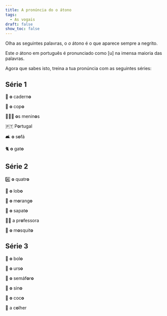 ```yaml
---
title: A pronúncia do o átono
tags:
  - As vogais
draft: false
show_toc: false
---
```

Olha as seguintes palavras, o *o* átono é o que aparece sempre a negrito. 

Este *o* átono em português é pronunciado como [u] na imensa maioria das palavras.

Agora que sabes isto, treina a tua pronúncia com as seguintes séries: 

## Série 1

<e-moji> 📒 </e-moji>     **o** cadern**o** 

<e-moji> 🥛 </e-moji>     **o** cop**o** 

<e-moji> 👦🏽👦 </e-moji>   **o**s menin**o**s 

<e-moji>  🇵🇹  </e-moji>     P**o**rtugal

<e-moji> 🛋️  </e-moji>    **o** s**o**fá 

<e-moji> 🐈  </e-moji>    **o** gat**o** 

##  Série 2

<e-moji> 4️⃣ </e-moji>       **o** quatr**o** 
 
<e-moji> 🐺 </e-moji>     **o** lob**o** 

<e-moji> 🍓 </e-moji>     **o** m**o**rang**o** 

<e-moji> 👞 </e-moji>     **o** sapat**o** 

<e-moji> 👩‍🏫 </e-moji> a pr**o**fessora

<e-moji> 🦟 </e-moji>     **o** m**o**squit**o** 

##  Série 3

<e-moji> 🎂  </e-moji> **o** bol**o** 

<e-moji> 🐻  </e-moji> **o** urs**o** 

<e-moji> 🚦 </e-moji> **o** semáf**o**r**o** 

<e-moji> 🔔 </e-moji> **o** sin**o** 

<e-moji> 🥥 </e-moji> **o** coc**o** 

<e-moji> 🥄 </e-moji>  a c**o**lher
